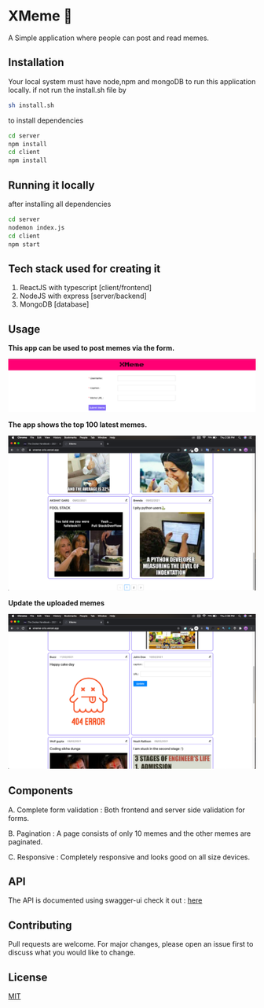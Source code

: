 # XMeme 🤡

A Simple application where people can post and read memes.

## Installation

Your local system must have node,npm and mongoDB to run this application locally.
if not run the install.sh file by
```bash
sh install.sh
```
to install dependencies 
```bash
cd server
npm install
cd client
npm install
```
## Running it locally
after installing all dependencies
```bash
cd server
nodemon index.js
cd client
npm start
```
## Tech stack used for creating it
 1. ReactJS with typescript [client/frontend]
 2. NodeJS with express [server/backend]
 3. MongoDB [database]

## Usage

**This app can be used to post memes via the form.**

<img src="screenshots/form.png" />

**The app shows the top 100 latest memes.**

<img src="screenshots/posts.png" />

**Update the uploaded memes**

<img src="screenshots/update_form.png" />

## Components
A. Complete form validation : Both frontend and server side validation for forms.

B. Pagination : A page consists of only 10 memes and the other memes are paginated.

C. Responsive : Completely responsive and looks good on all size devices.

## API
The API is documented using swagger-ui check it out : <a href="https://xmeme-crio.herokuapp.com/swagger-ui/">here</a>

## Contributing
Pull requests are welcome. For major changes, please open an issue first to discuss what you would like to change.

## License
[MIT](https://choosealicense.com/licenses/mit/)

